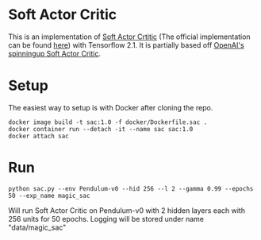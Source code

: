 # Soft Actor Critic
This is an implementation of [Soft Actor Crtitic](https://arxiv.org/pdf/1801.01290.pdf) (The official implementation can be found [here](https://github.com/rail-berkeley/softlearning)) with Tensorflow 2.1. 
It is partially based off [OpenAI's spinningup Soft Actor Critic](https://github.com/openai/spinningup). 

# Setup
The easiest way to setup is with Docker after cloning the repo.
```
docker image build -t sac:1.0 -f docker/Dockerfile.sac .
docker container run --detach -it --name sac sac:1.0
docker attach sac
```

# Run
```
python sac.py --env Pendulum-v0 --hid 256 --l 2 --gamma 0.99 --epochs 50 --exp_name magic_sac
```
Will run Soft Actor Critic on Pendulum-v0 with 2 hidden layers each with 256 units for 50 epochs. Logging will be stored under name "data/magic_sac"
